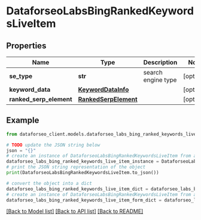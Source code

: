 # DataforseoLabsBingRankedKeywordsLiveItem


## Properties

Name | Type | Description | Notes
------------ | ------------- | ------------- | -------------
**se_type** | **str** | search engine type | [optional] 
**keyword_data** | [**KeywordDataInfo**](KeywordDataInfo.md) |  | [optional] 
**ranked_serp_element** | [**RankedSerpElement**](RankedSerpElement.md) |  | [optional] 

## Example

```python
from dataforseo_client.models.dataforseo_labs_bing_ranked_keywords_live_item import DataforseoLabsBingRankedKeywordsLiveItem

# TODO update the JSON string below
json = "{}"
# create an instance of DataforseoLabsBingRankedKeywordsLiveItem from a JSON string
dataforseo_labs_bing_ranked_keywords_live_item_instance = DataforseoLabsBingRankedKeywordsLiveItem.from_json(json)
# print the JSON string representation of the object
print(DataforseoLabsBingRankedKeywordsLiveItem.to_json())

# convert the object into a dict
dataforseo_labs_bing_ranked_keywords_live_item_dict = dataforseo_labs_bing_ranked_keywords_live_item_instance.to_dict()
# create an instance of DataforseoLabsBingRankedKeywordsLiveItem from a dict
dataforseo_labs_bing_ranked_keywords_live_item_form_dict = dataforseo_labs_bing_ranked_keywords_live_item.from_dict(dataforseo_labs_bing_ranked_keywords_live_item_dict)
```
[[Back to Model list]](../README.md#documentation-for-models) [[Back to API list]](../README.md#documentation-for-api-endpoints) [[Back to README]](../README.md)


